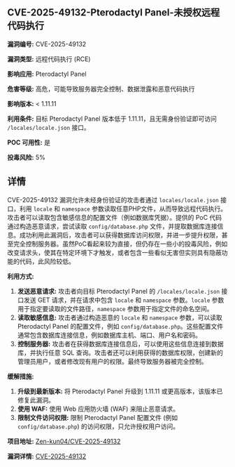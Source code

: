 ## CVE-2025-49132-Pterodactyl Panel-未授权远程代码执行

**漏洞编号:** CVE-2025-49132

**漏洞类型:** 远程代码执行 (RCE)

**影响应用:** Pterodactyl Panel

**危害等级:** 高危，可能导致服务器完全控制、数据泄露和恶意代码执行

**影响版本:** < 1.11.11

**利用条件:** 目标 Pterodactyl Panel 版本低于 1.11.11，且无需身份验证即可访问 `/locales/locale.json` 接口。

**POC 可用性:** 是

**投毒风险:** 5%

## 详情

CVE-2025-49132 漏洞允许未经身份验证的攻击者通过 `locales/locale.json` 接口，利用 `locale` 和 `namespace` 参数读取任意PHP文件，从而导致远程代码执行。攻击者可以读取包含敏感信息的配置文件（例如数据库凭据）。提供的 PoC 代码通过构造恶意请求，尝试读取 `config/database.php` 文件，并提取数据库连接信息。成功利用此漏洞后，攻击者可以获得数据库访问权限，并进一步提升权限，甚至完全控制服务器。虽然PoC看起来较为直接，但仍存在一些小的投毒风险，例如改变请求头，使其在特定环境下才触发，或者包含一些看似无害但实则具有隐蔽功能的代码，此风险较低。

**利用方式:**

1.  **发送恶意请求:** 攻击者向目标 Pterodactyl Panel 的 `/locales/locale.json` 接口发送 GET 请求，并在请求中包含 `locale` 和 `namespace` 参数。`locale` 参数用于指定要读取的文件路径，`namespace` 参数用于指定文件的命名空间。
2.  **读取敏感信息:** 攻击者通过构造恶意的 `locale` 和 `namespace` 参数，可以读取 Pterodactyl Panel 的配置文件，例如 `config/database.php`。这些配置文件通常包含数据库连接信息，例如数据库主机、端口、用户名和密码。
3.  **控制服务器:** 攻击者在获得数据库连接信息后，可以使用这些信息连接到数据库，并执行任意 SQL 查询。攻击者还可以利用获得的数据库权限，创建新的管理员用户，或者修改现有用户的权限。最终导致服务器被完全控制。

**缓解措施:**

1.  **升级到最新版本:** 将 Pterodactyl Panel 升级到 1.11.11 或更高版本，该版本已修复此漏洞。
2.  **使用 WAF:** 使用 Web 应用防火墙 (WAF) 来阻止恶意请求。
3.  **限制文件访问权限:** 限制 Pterodactyl Panel 配置文件 (例如 `config/database.php`) 的访问权限，只允许授权用户访问。

**项目地址:** [Zen-kun04/CVE-2025-49132](https://github.com/Zen-kun04/CVE-2025-49132)

**漏洞详情:** [CVE-2025-49132](https://nvd.nist.gov/vuln/detail/CVE-2025-49132)